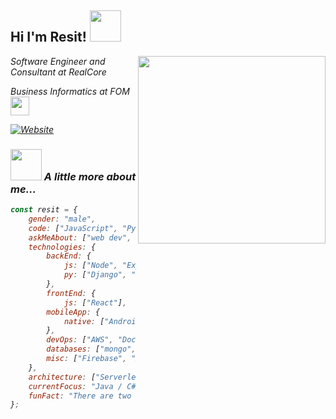 <h2>Hi I'm Resit! <img src="https://i.imgur.com/WByRWl2.gif" width="50"></h2>
<img align='right' src="https://c.tenor.com/no01nqqz-TYAAAAC/pochita-chainsaw-man.gif" width="300">
<p><em>Software Engineer and Consultant at RealCore 
<p><em>Business Informatics at FOM <img src="https://emoji.gg/assets/emoji/9850_pop_pop_cat.gif" width="30"> 
</em></p>


[![Website](https://img.shields.io/badge/Website-46a2f1.svg?&style=flat-square&logo=Google-Chrome&logoColor=white&link=https://zyneth.de/)](https://zyneth.de/)



### <img src="https://media.giphy.com/media/VgCDAzcKvsR6OM0uWg/giphy.gif" width="50"> A little more about me...  

```javascript
const resit = {
    gender: "male",
    code: ["JavaScript", "Python", "Java", "C#", "SQL"],
    askMeAbout: ["web dev", "tech", "app dev", "api", "interfaces", "cryptotechnology"],
    technologies: {
        backEnd: {
            js: ["Node", "Express", "SpringBoot"],
            py: ["Django", "Flask", "Bottle"],
        },
        frontEnd: {
            js: ["React"],
        mobileApp: {
            native: ["Android Development", "IOS Development"]
        },
        devOps: ["AWS", "Docker🐳","Nginx"],
        databases: ["mongo", "MySql", "SAP S4 Hana"],
        misc: ["Firebase", "Socket.IO", "selenium"]
    },
    architecture: ["Serverless Architecture", "Progressive web applications", "Single page applications"],
    currentFocus: "Java / C# Development",
    funFact: "There are two ways to write error-free programs; only the third one works"
};
```
